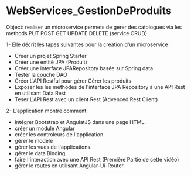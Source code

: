 # WebServices_GestionDeProduits
Object: realiser un microservice permets de gerer des catologues via les methods PUT POST GET UPDATE DELETE (service CRUD) 

1- Elle décrit les tapes suivantes pour la creation d'un microservice :
- Créer un projet Spring Starter
- Créer une entité JPA (Produit)
- Créer une interface JPARepositoty basée sur Spring data
- Tester la couche DAO
- Créer L'API Restful pour gérer Gérer les produits
- Exposer les les méthodes de l'interface JPA Repository à une API Rest en utilisant Data Rest
- Teser L'API Rest avec un client Rest (Advenced Rest Client)

2- L'application montre comment:
- intégrer Bootstrap et AngulatJS dans une page HTML.
- créer un module Angular
- créer les controleurs de l'application
- gérer le modèle
- gérer les vues de l'applications.
- gérer le data Binding
- faire l'interaction avec une API Rest (Première Partie de cette vidéo)
- gérer le routes en utilisant Angular-Ui-Router.
